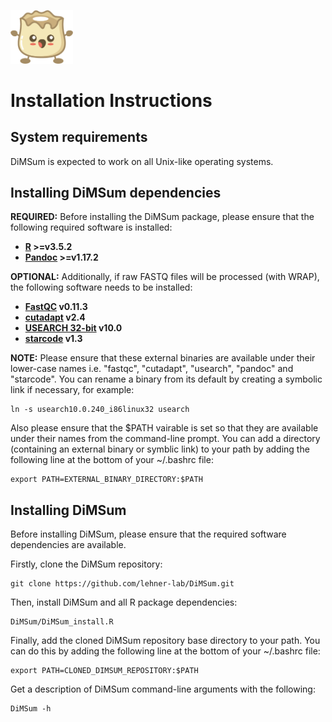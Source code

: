 <p align="left">
  <img src="./Dumpling.png" width="100">
</p>

# Installation Instructions

## System requirements

DiMSum is expected to work on all Unix-like operating systems.

## Installing DiMSum dependencies

**REQUIRED:** Before installing the DiMSum package, please ensure that the following required software is installed:

* **[R](https://www.r-project.org/) >=v3.5.2**
* **[Pandoc](https://pandoc.org/installing.html) >=v1.17.2**

**OPTIONAL:** Additionally, if raw FASTQ files will be processed (with WRAP), the following software needs to be installed:

* **[FastQC](https://www.bioinformatics.babraham.ac.uk/projects/fastqc/) v0.11.3**
* **[cutadapt](https://cutadapt.readthedocs.io/en/stable/) v2.4**
* **[USEARCH 32-bit](https://drive5.com/usearch/download.html) v10.0**
* **[starcode](https://github.com/gui11aume/starcode) v1.3**

**NOTE:** Please ensure that these external binaries are available under their lower-case names i.e. "fastqc", "cutadapt", "usearch", "pandoc" and "starcode". You can rename a binary from its default by creating a symbolic link if necessary, for example:
```
ln -s usearch10.0.240_i86linux32 usearch 
```
Also please ensure that the $PATH vairable is set so that they are available under their names from the command-line prompt. You can add a directory (containing an external binary or symblic link) to your path by adding the following line at the bottom of your ~/.bashrc file:
```
export PATH=EXTERNAL_BINARY_DIRECTORY:$PATH
```

## Installing DiMSum

Before installing DiMSum, please ensure that the required software dependencies are available.

Firstly, clone the DiMSum repository:
```
git clone https://github.com/lehner-lab/DiMSum.git
```
Then, install DiMSum and all R package dependencies:
```
DiMSum/DiMSum_install.R
```
Finally, add the cloned DiMSum repository base directory to your path. You can do this by adding the following line at the bottom of your ~/.bashrc file:
```
export PATH=CLONED_DIMSUM_REPOSITORY:$PATH
```
Get a description of DiMSum command-line arguments with the following:
```
DiMSum -h
```
